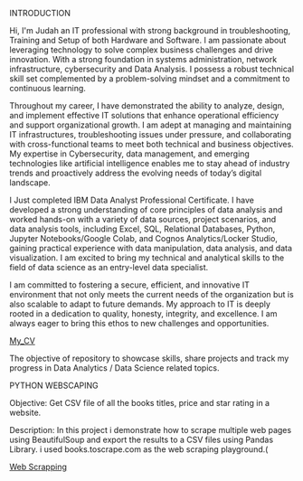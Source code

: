 INTRODUCTION

Hi, I'm Judah an IT professional with strong background in troubleshooting, Training and Setup of both Hardware and Software. I am passionate about leveraging technology to solve complex business challenges and drive innovation. With a strong foundation in systems administration, network infrastructure, cybersecurity and Data Analysis. I possess a robust technical skill set complemented by a problem-solving mindset and a commitment to continuous learning.

Throughout my career, I have demonstrated the ability to analyze, design, and implement effective IT solutions that enhance operational efficiency and support organizational growth. I am adept at managing and maintaining IT infrastructures, troubleshooting issues under pressure, and collaborating with cross-functional teams to meet both technical and business objectives. My expertise in Cybersecurity, data management, and emerging technologies like artificial intelligence enables me to stay ahead of industry trends and proactively address the evolving needs of today’s digital landscape.

I Just completed IBM Data Analyst Professional Certificate. I have developed a strong understanding of core principles of data analysis and worked hands-on with a variety of data sources, project scenarios, and data analysis tools, including Excel, SQL, Relational Databases, Python, Jupyter Notebooks/Google Colab, and Cognos Analytics/Locker Studio, gaining practical experience with data manipulation, data analysis, and data visualization. I am excited to bring my technical and analytical skills to the field of data science as an entry-level data specialist.

I am committed to fostering a secure, efficient, and innovative IT environment that not only meets the current needs of the organization but is also scalable to adapt to future demands. My approach to IT is deeply rooted in a dedication to quality, honesty, integrity, and excellence. I am always eager to bring this ethos to new challenges and opportunities.

[My_CV](https://github.com/JudahMwatee/Data-Analyst-Portfolio/blob/main/CV.pdf)

The objective of repository to showcase skills, share projects and track my progress in Data Analytics / Data Science related topics.

PYTHON WEBSCAPING

Objective:
Get CSV file of all the books titles, price and star rating in a website.

Description:
In this project i demonstrate how to scrape multiple web pages using BeautifulSoup and export the results to a CSV files using Pandas Library. 
i used books.toscrape.com as the web scraping playground.(

[Web Scrapping](https://github.com/JudahMwatee/Data-Analyst-Portfolio/blob/main/Web_Scraping_to_CSV.ipynb)









